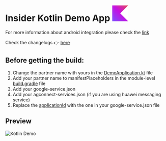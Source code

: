 # Insider Kotlin Demo App <img src="https://github.com/github/explore/raw/main/topics/kotlin/kotlin.png" alt="java" width="50" height="50"/>
For more information about android integration please check the [link](https://academy.useinsider.com/docs/android-integration)

Check the changelogs 👉 [here](https://academy.useinsider.com/docs/android-sdk-changelog)

## Before getting the build:

1. Change the partner name with yours in the [DemoApplication.kt](https://github.com/useinsider/Kotlin-Demo/blob/main/app/src/main/java/com/useinsider/kotlindemo/DemoApplication.kt#L16) file
2. Add your partner name to manifestPlaceholders in the module-level [build.gradle](https://github.com/useinsider/Kotlin-Demo/blob/main/app/build.gradle.kts#L21) file
3. Add your google-service.json
4. Add your agconnect-services.json (if you are using huawei messaging service)
5. Replace the [applicationId](https://github.com/useinsider/Kotlin-Demo/blob/main/app/build.gradle.kts#L13) with the one in your google-service.json file

 ## Preview
 
![Kotlin Demo](https://github.com/user-attachments/assets/c5246d62-0aaa-4232-8dc2-7503d4ccb700)
